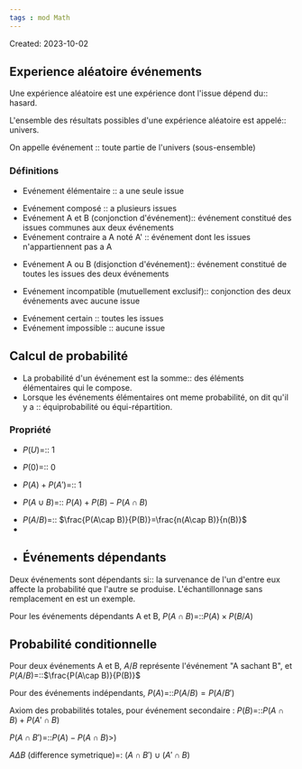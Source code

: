 ```yaml
---
tags : mod Math
---
```

Created: 2023-10-02

## Experience aléatoire événements  
Une expérience aléatoire est une expérience dont l'issue dépend du:: hasard.
<!--SR:!2023-11-22,12,302-->
L'ensemble des résultats possibles d'une expérience aléatoire est appelé:: univers.
<!--SR:!2024-01-23,78,290-->
On appelle événement :: toute partie de l'univers (sous-ensemble)

### Définitions
- Evénement élémentaire :: a une seule issue
<!--SR:!2024-01-22,77,290-->
- Evénement composé :: a plusieurs issues
- Evénement A et B (conjonction d'événement):: événement constitué des issues communes aux deux événements
- Evénement contraire a A noté A' :: événement dont les issues n'appartiennent pas a A
<!--SR:!2023-11-20,10,282-->
- Evénement A ou B (disjonction d'événement):: événement constitué de toutes les issues des deux événements
<!--SR:!2023-12-11,35,250-->
- Evénement incompatible (mutuellement exclusif):: conjonction des deux événements avec aucune issue
<!--SR:!2023-11-21,11,282-->
- Evénement certain :: toutes les issues
- Evénement impossible :: aucune issue

## Calcul de probabilité
- La probabilité d'un événement est la somme:: des éléments élémentaires qui le compose.
- Lorsque les événements élémentaires ont meme probabilité, on dit qu'il y a :: équiprobabilité ou équi-répartition.
<!--SR:!2023-11-22,12,302-->

### Propriété
- $P(U)$=:: 1 
<!--SR:!2023-12-12,36,270-->
- $P(0)$=:: 0
<!--SR:!2023-11-11,3,283-->
- $P(A)+P(A')$=:: 1
<!--SR:!2023-11-17,7,262-->
- $P(A\cup B)$=:: $P(A)+P(B)-P(A\cap B)$
<!--SR:!2023-12-08,32,270-->
- $P(A/B)$=:: $\frac{P(A\cap B)}{P(B)}=\frac{n(A\cap B)}{n(B)}$
- 
- ## Événements dépendants
Deux événements sont dépendants si:: la survenance de l'un d'entre eux affecte la probabilité que l'autre se produise. L'échantillonnage sans remplacement en est un exemple.

Pour les événements dépendants A et B, $P(A\cap B)$=::$P(A)\times P(B/A)$
<!--SR:!2023-11-19,9,282-->

## Probabilité conditionnelle
Pour deux événements A et B, $A/B$ représente l'événement "A sachant B", et $P(A/B)$=::$\frac{P(A\cap B)}{P(B)}$
<!--SR:!2024-01-21,76,290-->

Pour des événements indépendants, $P(A)$=::$P(A/B)=P(A/B')$
<!--SR:!2023-11-11,3,262-->

Axiom des probabilités totales, pour événement secondaire : $P(B)$=::$P(A\cap B)+P(A'\cap B)$
<!--SR:!2023-11-18,5,243-->

$P(A\cap B')$=::$P(A)-P(A\cap B)$>)

$A\Delta B$ (difference symetrique)=: $(A \cap B') \cup (A' \cap B)$ 